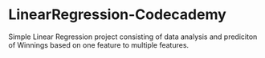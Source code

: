 # LinearRegression-Codecademy

Simple Linear Regression project consisting of data analysis and prediciton of Winnings based on one feature to multiple features.